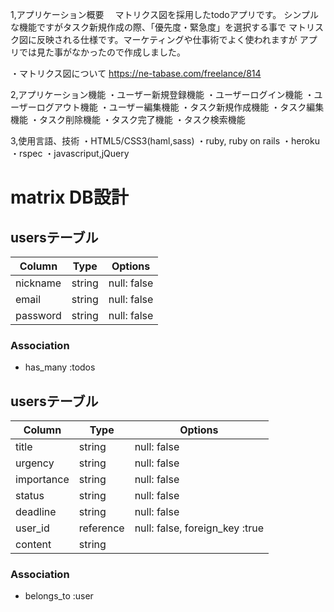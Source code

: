 1,アプリケーション概要
　マトリクス図を採用したtodoアプリです。
シンプルな機能ですがタスク新規作成の際、「優先度・緊急度」を選択する事で
マトリスク図に反映される仕様です。マーケティングや仕事術でよく使われますが
アプリでは見た事がなかったので作成しました。

・マトリクス図について
https://ne-tabase.com/freelance/814

2,アプリケーション機能
・ユーザー新規登録機能
・ユーザーログイン機能
・ユーザーログアウト機能
・ユーザー編集機能
・タスク新規作成機能
・タスク編集機能
・タスク削除機能
・タスク完了機能
・タスク検索機能

3,使用言語、技術
・HTML5/CSS3(haml,sass)
・ruby, ruby on rails
・heroku
・rspec
・javascriput,jQuery

# matrix DB設計

## usersテーブル
|Column|Type|Options|
|------|----|-------|
|nickname|string|null: false|
|email|string|null: false|
|password|string|null: false|

### Association
- has_many :todos

## usersテーブル
|Column|Type|Options|
|------|----|-------|
|title|string|null: false|
|urgency|string|null: false|
|importance|string|null: false|
|status|string|null: false|
|deadline|string|null: false|
|user_id|reference|null: false, foreign_key :true|
|content|string|

### Association
- belongs_to :user
